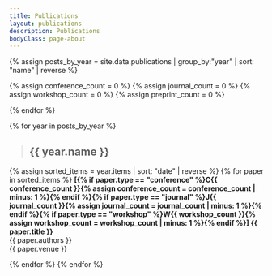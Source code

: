 ```yaml
---
title: Publications
layout: publications
description: Publications
bodyClass: page-about
---
```


{% assign posts_by_year = site.data.publications | group_by:"year" | sort: "name" | reverse %}

{% assign conference_count = 0 %}
{% assign journal_count = 0 %}
{% assign workshop_count = 0 %}
{% assign preprint_count = 0 %}

<!-- {% for paper in site.data.publications %}

{% if paper.type == "conference" %}
{% assign conference_count = conference_count | plus: 1 %}
{% endif %}

{% if paper.type == "journal" %}
{% assign journal_count = journal_count | plus: 1 %}
{% endif %}

{% if paper.type == "workshop" %}
{% assign workshop_count = workshop_count | plus: 1 %}
{% endif %} -->
<!-- 
{% if paper.type == "preprint" %}
{% assign preprint_count = preprint_count | plus: 1 %}
{% endif %} -->

{% endfor %}

{% for year in posts_by_year %}

> ## {{ year.name }}
{% assign sorted_items = year.items | sort: "date" | reverse %}
{% for paper in sorted_items %}
**[{% if paper.type == "conference" %}C{{ conference_count }}{% assign conference_count = conference_count | minus: 1 %}{% endif %}{% if paper.type == "journal" %}J{{ journal_count }}{% assign journal_count = journal_count | minus: 1 %}{% endif %}{% if paper.type == "workshop" %}W{{ workshop_count }}{% assign workshop_count = workshop_count | minus: 1 %}{% endif %}] {{ paper.title }}**
<br>
{{ paper.authors }}
<br>
{{ paper.venue }}

{% endfor %}
{% endfor %}